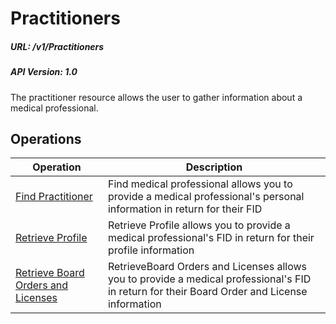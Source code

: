 # Practitioners

##### URL: /v1/Practitioners
##### API Version: 1.0

The practitioner resource allows the user to gather information about a medical professional. 

## Operations

| Operation | Description |
| --------- | ----------- |
| [Find Practitioner](findPractitioner.md) | Find medical professional allows you to provide a medical professional's personal information in return for their FID |
| [Retrieve Profile](retrieveProfile.md) | Retrieve Profile allows you to provide a medical professional's FID in return for their profile information |
| [Retrieve Board Orders and Licenses](retrieveBOandL.md) | RetrieveBoard Orders and Licenses allows you to provide a medical professional's FID in return for their Board Order and License information |


